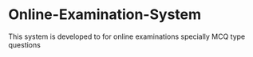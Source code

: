 # Online-Examination-System
This system is developed to for online examinations specially MCQ type questions
